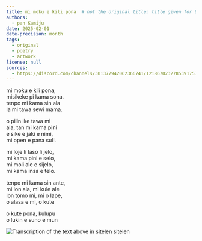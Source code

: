 ```yaml
---
title: mi moku e kili pona  # not the original title; title given for Lapo purposes.
authors:
  - pan Kamiju
date: 2025-02-01
date-precision: month
tags:
  - original
  - poetry
  - artwork
license: null
sources:
  - https://discord.com/channels/301377942062366741/1218670232785391757/1344341463948988527
---
```


mi moku e kili pona,  \
misikeke pi kama sona.  \
tenpo mi kama sin ala  \
la mi tawa sewi mama.

o pilin ike tawa mi  \
ala, tan mi kama pini  \
e sike e jaki e nimi,  \
mi open e pana suli.

mi loje li laso li jelo,  \
mi kama pini e selo,  \
mi moli ale e sijelo,  \
mi kama insa e telo.

tenpo mi kama sin ante,  \
mi lon ala, mi kule ale  \
lon tomo mi, mi o lape,  \
o alasa e mi, o kute

o kute pona, kulupu  \
o lukin e suno e mun

![Transcription of the text above in sitelen sitelen](https://web.archive.org/web/20250303001139if_/https://cdn.discordapp.com/attachments/1218670232785391757/1344341463496130711/IMG_20250226_0001.png?ex=67c5d50d&is=67c4838d&hm=de464516b4e7c94f9346f320c8fa33ec82b83358bdceb1e8256b5430048b1b4d)

